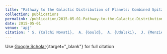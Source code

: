 ```yaml
---
title: "Pathway to the Galactic Distribution of Planets: Combined Spitzer and Ground-Based Microlens Parallax Measurements of 21 Single-Lens Events"
collection: publications
permalink: /publication/2015-05-01-Pathway-to-the-Galactic-Distribution-of-Planets-Combined-Spitzer-and-Ground-Based-Microlens-Parallax-Measurements-of-21-Single-Lens-Events
date: 2015-05-01
venue: 'apj'
citation: ' S. {Calchi Novati},  A. {Gould},  A. {Udalski},  J. {Menzies},  I. {Bond},  Y. {Shvartzvald},  R. {Street},  M. {Hundertmark},  C. {Beichman},  J. {Yee},  S. {Carey},  R. {Poleski},  J. {Skowron},  S. {Koz{\l}owski},  P. {Mr{\&apos;o}z},  P. {Pietrukowicz},  G. {Pietrzy{\&apos;n}ski},  M. {Szyma{\&apos;n}ski},  I. {Soszy{\&apos;n}ski},  K. {Ulaczyk},  {\L}. {Wyrzykowski},  M. {Albrow},  J. {Beaulieu},  J. {Caldwell},  A. {Cassan},  C. {Coutures},  C. {Danielski},  D. {Dominis Prester},  J. {Donatowicz},  K. {Lon{\v{c}}ari{\&apos;c}},  A. {McDougall},  J. {Morales},  C. {Ranc},  W. {Zhu},  F. {Abe},  R. {Barry},  D. {Bennett},  A. {Bhattacharya},  D. {Fukunaga},  K. {Inayama},  N. {Koshimoto},  S. {Namba},  T. {Sumi},  D. {Suzuki},  P. {Tristram},  Y. {Wakiyama},  A. {Yonehara},  D. {Maoz},  S. {Kaspi},  M. {Friedmann},  E. {Bachelet},  R. {Figuera Jaimes},  D. {Bramich},  Y. {Tsapras},  K. {Horne},  C. {Snodgrass},  J. {Wambsganss},  I. {Steele},  N. {Kains},  V. {Bozza},  M. {Dominik},  U. {J{\o}rgensen},  K. {Alsubai},  S. {Ciceri},  G. {D&apos;Ago},  T. {Haugb{\o}lle},  F. {Hessman},  T. {Hinse},  D. {Juncher},  H. {Korhonen},  L. {Mancini},  A. {Popovas},  M. {Rabus},  S. {Rahvar},  G. {Scarpetta},  R. {Schmidt},  J. {Skottfelt},  J. {Southworth},  D. {Starkey},  J. {Surdej},  O. {Wertz},  M. {Zarucki},  B. {Gaudi},  R. {Pogge},  D. {DePoy}, &quot;Pathway to the Galactic Distribution of Planets: Combined Spitzer and Ground-Based Microlens Parallax Measurements of 21 Single-Lens Events.&quot; apj, 2015.'
---
```

Use [Google Scholar](https://scholar.google.com/scholar?q=Pathway+to+the+Galactic+Distribution+of+Planets:+Combined+Spitzer+and+Ground+Based+Microlens+Parallax+Measurements+of+21+Single+Lens+Events){:target="_blank"} for full citation